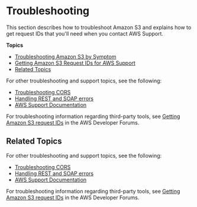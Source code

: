 # Troubleshooting<a name="troubleshooting"></a>

This section describes how to troubleshoot Amazon S3 and explains how to get request IDs that you'll need when you contact AWS Support\.

**Topics**
+ [Troubleshooting Amazon S3 by Symptom](troubleshooting-by-symptom.md)
+ [Getting Amazon S3 Request IDs for AWS Support](get-request-ids.md)
+ [Related Topics](#related-troubleshooting-topics)

For other troubleshooting and support topics, see the following:
+ [Troubleshooting CORS](cors-troubleshooting.md)
+ [Handling REST and SOAP errors](HandlingErrors.md)
+ [AWS Support Documentation](https://aws.amazon.com/documentation/aws-support/)

For troubleshooting information regarding third\-party tools, see [Getting Amazon S3 request IDs](https://forums.aws.amazon.com/thread.jspa?threadID=182409) in the AWS Developer Forums\.

## Related Topics<a name="related-troubleshooting-topics"></a>

For other troubleshooting and support topics, see the following:
+ [Troubleshooting CORS](cors-troubleshooting.md)
+ [Handling REST and SOAP errors](HandlingErrors.md)
+ [AWS Support Documentation](https://aws.amazon.com/documentation/aws-support/)

For troubleshooting information regarding third\-party tools, see [Getting Amazon S3 request IDs](https://forums.aws.amazon.com/thread.jspa?threadID=182409) in the AWS Developer Forums\.